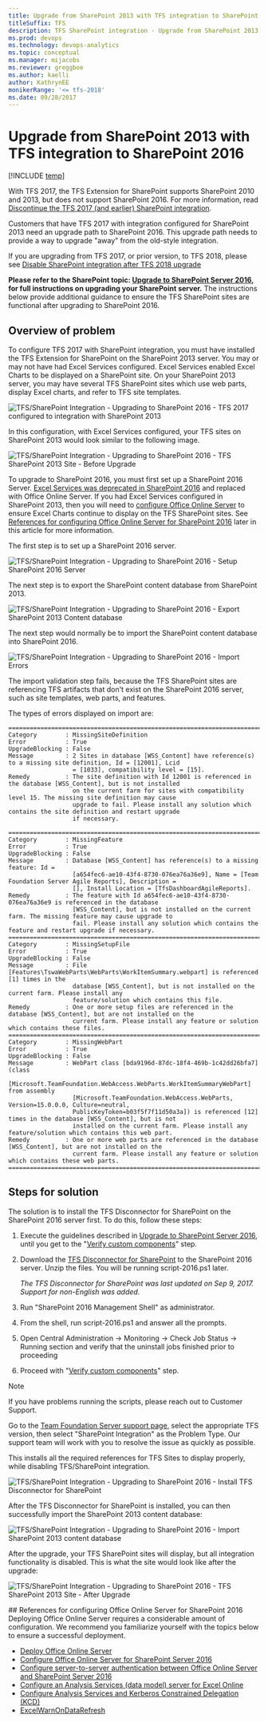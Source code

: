 ```yaml
---
title: Upgrade from SharePoint 2013 with TFS integration to SharePoint 2016
titleSuffix: TFS
description: TFS SharePoint integration - Upgrade from SharePoint 2013 with TFS integration to SharePoint 2016
ms.prod: devops
ms.technology: devops-analytics
ms.topic: conceptual
ms.manager: mijacobs
ms.reviewer: greggboe
ms.author: kaelli
author: KathrynEE
monikerRange: '<= tfs-2018'
ms.date: 09/28/2017
---
```


# Upgrade from SharePoint 2013 with TFS integration to SharePoint 2016

[!INCLUDE [temp](../../_shared/tfs-sharepoint-version.md)]

With TFS 2017, the TFS Extension for SharePoint supports SharePoint 2010 and 2013, but does not support SharePoint 2016. For more information, read [Discontinue the TFS 2017 (and earlier) SharePoint integration](./discontinue-pre-tfs-2017-sharepoint-integration.md). 

Customers that have TFS 2017 with integration configured for SharePoint 2013 need an upgrade path to SharePoint 2016. This upgrade path needs to provide a way to upgrade "away" from the old-style integration.

If you are upgrading from TFS 2017, or prior version, to TFS 2018, please see [Disable SharePoint integration after TFS 2018 upgrade](./disable-tfs-sharepoint-integration-after-tfs-2018-upgrade.md)

**Please refer to the SharePoint topic: [Upgrade to SharePoint Server 2016](https://technet.microsoft.com/library/cc303420%28v=office.16%29.aspx), for full instructions on upgrading your SharePoint server.** The instructions below provide additional guidance to ensure the TFS SharePoint sites are functional after upgrading to SharePoint 2016.

## Overview of problem

To configure TFS 2017 with SharePoint integration, you must have installed the TFS Extension for SharePoint on the SharePoint 2013 server. You may or may not have had Excel Services configured. Excel Services enabled Excel Charts to be displayed on a SharePoint site. On your SharePoint 2013 server, you may have several TFS SharePoint sites which use web parts, display Excel charts, and refer to TFS site templates.

![TFS/SharePoint Integration - Upgrading to SharePoint 2016 - TFS 2017 configured to integration with SharePoint 2013](./media/sharepoint-2016-upgrade-before-upgrade-diagram.png)

In this configuration, with Excel Services configured, your TFS sites on SharePoint 2013 would look similar to the following image.  

![TFS/SharePoint Integration - Upgrading to SharePoint 2016 - TFS SharePoint 2013 Site - Before Upgrade](./media/sharepoint-2016-upgrade-before-upgrade-site-example.png)

To upgrade to SharePoint 2016, you must first set up a SharePoint 2016 Server. [Excel Services was deprecated in SharePoint 2016](https://technet.microsoft.com/library/mt346112%28v=office.16%29.aspx) and replaced with Office Online Server. If you had Excel Services configured in SharePoint 2013, then you will need to [configure Office Online Server](https://technet.microsoft.com/library/ff431687%28v=office.16%29.aspx) to ensure Excel Charts continue to display on the TFS SharePoint sites. See [References for configuring Office Online Server for SharePoint 2016](#references) later in this article for more information.

The first step is to set up a SharePoint 2016 server. 

![TFS/SharePoint Integration - Upgrading to SharePoint 2016 - Setup SharePoint 2016 Server](./media/sharepoint-2016-upgrade-setup-sharepoint-2016-diagram.png)

The next step is to export the SharePoint content database from SharePoint 2013. 

![TFS/SharePoint Integration - Upgrading to SharePoint 2016 - Export SharePoint 2013 Content database](./media/sharepoint-2016-upgrade-export-2013-content-database.png)

The next step would normally be to import the SharePoint content database into SharePoint 2016. 

![TFS/SharePoint Integration - Upgrading to SharePoint 2016 - Import Errors](./media/sharepoint-2016-upgrade-import-errors.png)

The import validation step fails, because the TFS SharePoint sites are referencing TFS artifacts that don't exist on the SharePoint 2016 server, such as site templates, web parts, and features.

The types of errors displayed on import are:

```
=========================================================================================================================
Category        : MissingSiteDefinition
Error           : True
UpgradeBlocking : False
Message         : 2 Sites in database [WSS_Content] have reference(s) to a missing site definition, Id = [12001], Lcid
                  = [1033], compatibility level = [15].
Remedy          : The site definition with Id 12001 is referenced in the database [WSS_Content], but is not installed
                  on the current farm for sites with compatibility level 15. The missing site definition may cause
                  upgrade to fail. Please install any solution which contains the site definition and restart upgrade
                  if necessary.

=========================================================================================================================
Category        : MissingFeature
Error           : True
UpgradeBlocking : False
Message         : Database [WSS_Content] has reference(s) to a missing feature: Id =
                  [a654fec6-ae10-43f4-8730-076ea76a36e9], Name = [Team Foundation Server Agile Reports], Description =
                  [], Install Location = [TfsDashboardAgileReports].
Remedy          : The feature with Id a654fec6-ae10-43f4-8730-076ea76a36e9 is referenced in the database
                  [WSS_Content], but is not installed on the current farm. The missing feature may cause upgrade to
                  fail. Please install any solution which contains the feature and restart upgrade if necessary.
=========================================================================================================================
Category        : MissingSetupFile
Error           : True
UpgradeBlocking : False
Message         : File [Features\TswaWebParts\WebParts\WorkItemSummary.webpart] is referenced [1] times in the
                  database [WSS_Content], but is not installed on the current farm. Please install any
                  feature/solution which contains this file.
Remedy          : One or more setup files are referenced in the database [WSS_Content], but are not installed on the
                  current farm. Please install any feature or solution which contains these files.
=========================================================================================================================
Category        : MissingWebPart
Error           : True
UpgradeBlocking : False
Message         : WebPart class [bda9196d-87dc-18f4-469b-1c42dd26bfa7] (class
                  [Microsoft.TeamFoundation.WebAccess.WebParts.WorkItemSummaryWebPart] from assembly
                  [Microsoft.TeamFoundation.WebAccess.WebParts, Version=15.0.0.0, Culture=neutral,
                  PublicKeyToken=b03f5f7f11d50a3a]) is referenced [12] times in the database [WSS_Content], but is not
                  installed on the current farm. Please install any feature/solution which contains this web part.
Remedy          : One or more web parts are referenced in the database [WSS_Content], but are not installed on the
                  current farm. Please install any feature or solution which contains these web parts.
=========================================================================================================================
```

## Steps for solution
The solution is to install the TFS Disconnector for SharePoint on the SharePoint 2016 server first. To do this, follow these steps:

1. Execute the guidelines described in [Upgrade to SharePoint Server 2016](https://technet.microsoft.com/library/cc303420%28v=office.16%29.aspx), until you get to the "[Verify custom components](https://technet.microsoft.com/library/cc263299%28v=office.16%29.aspx)" step. 
1. Download the [TFS Disconnector for SharePoint](https://go.microsoft.com/fwlink/?linkid=854633) to the SharePoint 2016 server. Unzip the files. You will be running script-2016.ps1 later.

   *The TFS Disconnector for SharePoint was last updated on Sep 9, 2017. Support for non-English was added.*

1. Run "SharePoint 2016 Management Shell" as administrator. 
1. From the shell, run script-2016.ps1 and answer all the prompts.
1. Open Central Administration -> Monitoring -> Check Job Status -> Running section and verify that the uninstall jobs finished prior to proceeding
1. Proceed with "[Verify custom components](https://technet.microsoft.com/library/cc263299%28v=office.16%29.aspx)" step. 

> [!NOTE] 
> If you have problems running the scripts, please reach out to Customer Support. 
>
> Go to the [Team Foundation Server support page](https://support.microsoft.com/getsupport?oaspworkflow=start_1.0.0.0&wf=0&wfName=productselection&gprid=10453&ccsid=636125714937824749), select the appropriate TFS version, then select "SharePoint Integration" as the Problem Type. Our support team will work with you to resolve the issue as quickly as possible. 

This installs all the required references for TFS Sites to display properly, while disabling TFS/SharePoint integration. 

![TFS/SharePoint Integration - Upgrading to SharePoint 2016 - Install TFS Disconnector for SharePoint](./media/sharepoint-2016-upgrade-install-tfs-disconnector.png)

After the TFS Disconnector for SharePoint is installed, you can then successfully import the SharePoint 2013 content database:

![TFS/SharePoint Integration - Upgrading to SharePoint 2016 - Import SharePoint 2013 content database](./media/sharepoint-2016-upgrade-import-2013-content-database.png)

After the upgrade, your TFS SharePoint sites will display, but all integration functionality is disabled. This is what the site would look like after the upgrade:

![TFS/SharePoint Integration - Upgrading to SharePoint 2016 - TFS SharePoint 2013 Site - After Upgrade](./media/sharepoint-2016-upgrade-after-upgrade-site-example.png)

<a id="references" />
## References for configuring Office Online Server for SharePoint 2016
Deploying Office Online Server requires a considerable amount of configuration. We recommend you familiarize yourself with the topics below to ensure a successful deployment.

* [Deploy Office Online Server](https://technet.microsoft.com/library/jj219455%28v=office.16%29.aspx)
* [Configure Office Online Server for SharePoint Server 2016](https://technet.microsoft.com/library/ff431687%28v=office.16%29.aspx)
* [Configure server-to-server authentication between Office Online Server and SharePoint Server 2016](https://technet.microsoft.com/library/mt346470%28v=office.16%29.aspx)
* [Configure an Analysis Services (data model) server for Excel Online](https://technet.microsoft.com/library/jj219698%28v=office.16%29.aspx#SSAS)
* [Configure Analysis Services and Kerberos Constrained Delegation (KCD)](/sql/analysis-services/instances/install-windows/configure-analysis-services-and-kerberos-constrained-delegation-kcd)
* [ExcelWarnOnDataRefresh](https://technet.microsoft.com/library/jj219442.aspx)







